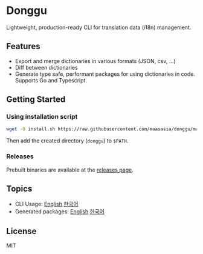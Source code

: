 # Donggu
Lightweight, production-ready CLI for translation data (i18n) management.

## Features
- Export and merge dictionaries in various formats (JSON, csv, ...)
- Diff between dictionaries
- Generate type safe, performant packages for using dictionaries in code. Supports Go and Typescript.

## Getting Started
### Using installation script
```bash
wget -O install.sh https://raw.githubusercontent.com/maasasia/donggu/main/install.sh && chmod +x install.sh && ./install.sh
```
Then add the created directory (`donggu`) to `$PATH`.

### Releases
Prebuilt binaries are available at the [releases page](https://github.com/maasasia/donggu/releases).

## Topics
- CLI Usage: [English](#) [한국어](#)
- Generated packages: [English](#) [한국어](#)

## License
MIT